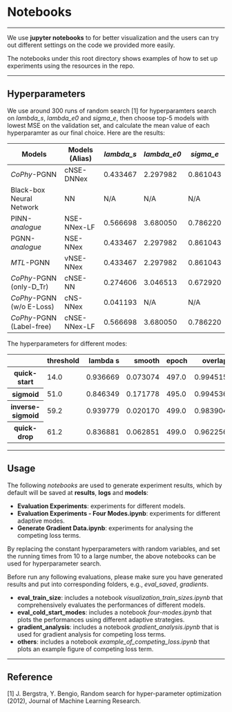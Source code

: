 # Notebooks

----------------------------------------------------

We use **jupyter notebooks** to for better visualization and the users can try out different settings on the code we provided more easily.

The notebooks under this root directory shows examples of how to set up experiments using the resources in the repo.

---------------------------------------------------
## Hyperparameters

We use around 300 runs of random search [1] for hyperparamters search on *lambda_s*, *lambda_e0* and *sigma_e*, then choose top-5 models with lowest MSE on the validation set, and calculate the mean value of each hyperparamter as our final choice. Here are the results:

|          Models          	| Models (Alias)| *lambda_s*| *lambda_e0*   | *sigma_e* |
|--------------------------	|--------------	|----------	|-----------	|----------	|
| *CoPhy*-PGNN   	        | cNSE-DNNex    | 0.433467 	| 2.297982  	| 0.861043 	|
| Black-box Neural Network  | NN          	| N/A      	| N/A       	| N/A      	|
| PINN-*analogue*      	    | NSE-NNex-LF 	| 0.566698 	| 3.680050  	| 0.786220 	|
| PGNN-*analogue*   	    | NSE-NNex    	| 0.433467 	| 2.297982  	| 0.861043 	|
| *MTL*-PGNN     	        | vNSE-NNex     | 0.433467 	| 2.297982  	| 0.861043 	|
| *CoPhy*-PGNN (only-D_Tr)  | cNSE-NN       | 0.274606 	| 3.046513  	| 0.672920 	|
| *CoPhy*-PGNN (w/o E-Loss) | cNS-NNex      | 0.041193 	| N/A       	| N/A      	|
| *CoPhy*-PGNN (Label-free) | cNSE-NNex-LF  | 0.566698 	| 3.680050  	| 0.786220 	|

The hyperparameters for different modes:

<table border="0">
  <thead>
    <tr style="text-align: right;">
      <th></th>
      <th>threshold</th>
      <th>lambda s</th>
      <th>smooth</th>
      <th>epoch</th>
      <th>overlap</th>
      <th>mse</th>
    </tr>
  </thead>
  <tbody>
    <tr>
      <th>quick-start</th>
      <td>14.0</td>
      <td>0.936669</td>
      <td>0.073074</td>
      <td>497.0</td>
      <td>0.994515</td>
      <td>0.003987</td>
    </tr>
    <tr>
      <th>sigmoid</th>
      <td>51.0</td>
      <td>0.846349</td>
      <td>0.171778</td>
      <td>495.0</td>
      <td>0.994536</td>
      <td>0.004112</td>
    </tr>
    <tr>
      <th>inverse-sigmoid</th>
      <td>59.2</td>
      <td>0.939779</td>
      <td>0.020170</td>
      <td>499.0</td>
      <td>0.983904</td>
      <td>0.008927</td>
    </tr>
    <tr>
      <th>quick-drop</th>
      <td>61.2</td>
      <td>0.836881</td>
      <td>0.062851</td>
      <td>499.0</td>
      <td>0.962256</td>
      <td>0.018643</td>
    </tr>
  </tbody>
</table>

-----------------------------------------

## Usage

The following *notebooks* are used to generate experiment results, which by default will be saved at **results**, **logs** and **models**: 
- **Evaluation Experiments**: experiments for different models.
- **Evaluation Experiments - Four Modes.ipynb**: experiments for different adaptive modes.
- **Generate Gradient Data.ipynb**: experiments for analysing the competing loss terms.

By replacing the constant hyperparameters with random variables, and set the running times from 10 to a large number, the above notebooks can be used for hyperparameter search.

Before run any following evaluations, please make sure you have generated results and put into corresponding folders, e.g., *eval_saved*, *gradients*.
- **eval_train_size**: includes a notebook *visualization_train_sizes.ipynb* that comprehensively evaluates the performances of different models.
- **eval_cold_start_modes**: includes a notebook *four-modes.ipynb* that plots the performances using different adaptive strategies.
- **gradient_analysis**: includes a notebook *gradient_analysis.ipynb* that is used for gradient analysis for competing loss terms.
- **others**: includes a notebook *example_of_competing_loss.ipynb* that plots an example figure of competing loss term.

-----------------------------------------
## Reference
[1] J. Bergstra, Y. Bengio, Random search for hyper-parameter optimization (2012), Journal of Machine Learning Research.
